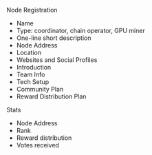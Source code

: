Node Registration

- Name
- Type: coordinator, chain operator, GPU miner
- One-line short description
- Node Address
- Location
- Websites and Social Profiles
- Introduction
- Team Info
- Tech Setup
- Community Plan
- Reward Distribution Plan

Stats

- Node Address
- Rank
- Reward distribution
- Votes received
